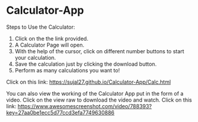 # Calculator-App

Steps to Use the Calculator:
1. Click on the the link provided.
2. A Calculator Page will open.
3. With the help of the cursor, click on different number buttons to start your calculation.
4. Save the calculation just by clicking the download button.
5. Perform as many calculations you want to!

Click on this link: https://sujal27.github.io/Calculator-App/Calc.html

You can also view the working of the Calculator App put in the form of a video. Click on the view raw to download the video and watch.
Click on this link: https://www.awesomescreenshot.com/video/788393?key=27aa0be1ecc5d77ccd3efa7749630886
